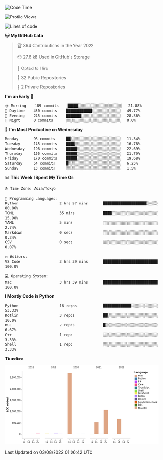 <!--START_SECTION:waka-->
![Code Time](http://img.shields.io/badge/Code%20Time-0%20secs-blue)

![Profile Views](http://img.shields.io/badge/Profile%20Views-0-blue)

![Lines of code](https://img.shields.io/badge/From%20Hello%20World%20I%27ve%20Written-5%20Million%20lines%20of%20code-blue)

**🐱 My GitHub Data** 

> 🏆 364 Contributions in the Year 2022
 > 
> 📦 27.6 kB Used in GitHub's Storage 
 > 
> 💼 Opted to Hire
 > 
> 📜 32 Public Repositories 
 > 
> 🔑 2 Private Repositories  
 > 
**I'm an Early 🐤** 

```text
🌞 Morning    189 commits    █████░░░░░░░░░░░░░░░░░░░░   21.88% 
🌆 Daytime    430 commits    ████████████░░░░░░░░░░░░░   49.77% 
🌃 Evening    245 commits    ███████░░░░░░░░░░░░░░░░░░   28.36% 
🌙 Night      0 commits      ░░░░░░░░░░░░░░░░░░░░░░░░░   0.0%

```
📅 **I'm Most Productive on Wednesday** 

```text
Monday       98 commits     ██░░░░░░░░░░░░░░░░░░░░░░░   11.34% 
Tuesday      145 commits    ████░░░░░░░░░░░░░░░░░░░░░   16.78% 
Wednesday    196 commits    █████░░░░░░░░░░░░░░░░░░░░   22.69% 
Thursday     188 commits    █████░░░░░░░░░░░░░░░░░░░░   21.76% 
Friday       170 commits    █████░░░░░░░░░░░░░░░░░░░░   19.68% 
Saturday     54 commits     █░░░░░░░░░░░░░░░░░░░░░░░░   6.25% 
Sunday       13 commits     ░░░░░░░░░░░░░░░░░░░░░░░░░   1.5%

```


📊 **This Week I Spent My Time On** 

```text
⌚︎ Time Zone: Asia/Tokyo

💬 Programming Languages: 
Python                   2 hrs 57 mins       ████████████████████░░░░░   80.86% 
TOML                     35 mins             ████░░░░░░░░░░░░░░░░░░░░░   15.98% 
YAML                     5 mins              ░░░░░░░░░░░░░░░░░░░░░░░░░   2.74% 
Markdown                 0 secs              ░░░░░░░░░░░░░░░░░░░░░░░░░   0.34% 
CSV                      0 secs              ░░░░░░░░░░░░░░░░░░░░░░░░░   0.07%

🔥 Editors: 
VS Code                  3 hrs 39 mins       █████████████████████████   100.0%

💻 Operating System: 
Mac                      3 hrs 39 mins       █████████████████████████   100.0%

```

**I Mostly Code in Python** 

```text
Python                   16 repos            █████████████░░░░░░░░░░░░   53.33% 
Kotlin                   3 repos             ██░░░░░░░░░░░░░░░░░░░░░░░   10.0% 
HCL                      2 repos             █░░░░░░░░░░░░░░░░░░░░░░░░   6.67% 
C++                      1 repo              ░░░░░░░░░░░░░░░░░░░░░░░░░   3.33% 
Shell                    1 repo              ░░░░░░░░░░░░░░░░░░░░░░░░░   3.33%

```


**Timeline**

![Chart not found](https://raw.githubusercontent.com/kitagawa-hr/kitagawa-hr/main/charts/bar_graph.png) 


 Last Updated on 03/08/2022 01:06:42 UTC
<!--END_SECTION:waka-->
